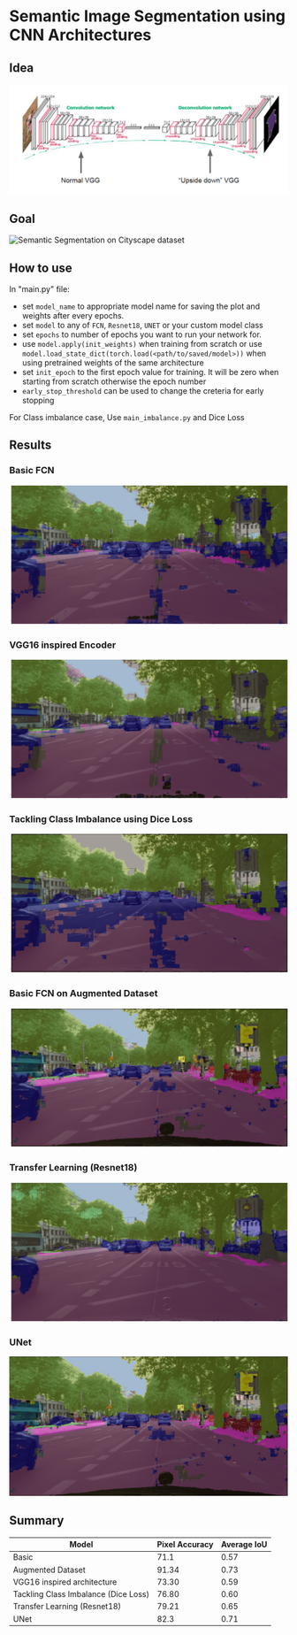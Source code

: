 # Semantic Image Segmentation using CNN Architectures

## Idea
![Semantic Segmentation](figures/semantic_segmentation.PNG)
## Goal
![Semantic Segmentation on Cityscape dataset](figures/sem_seg_cityscape.gif)

## How to use
In "main.py" file:
* set `model_name` to appropriate model name for saving the plot and weights after every epochs.
* set `model` to any of `FCN`, `Resnet18`, `UNET` or your custom model class
* set `epochs` to number of epochs you want to run your network for.
* use `model.apply(init_weights)` when training from scratch or use `model.load_state_dict(torch.load(<path/to/saved/model>))` when using pretrained weights of the same architecture
* set `init_epoch` to the first epoch value for training. It will be zero when starting from scratch otherwise the epoch number
* `early_stop_threshold` can be used to change the creteria for early stopping

For Class imbalance case, Use `main_imbalance.py` and Dice Loss

## Results

### Basic FCN
![Results on Basic FCN](figures/basic_fcn_vis.png)

### VGG16 inspired Encoder
![Results on Basic FCN](figures/modified_arch_vis.png)

### Tackling Class Imbalance using Dice Loss
![Results on Basic FCN](figures/dice_loss_vis.png)

### Basic FCN on Augmented Dataset
![Results on Basic FCN](figures/transforms_vis.png)

### Transfer Learning (Resnet18)
![Results on Basic FCN](figures/resnet_vis.png)

### UNet
![Results on Basic FCN](figures/unet_vis.png)

## Summary

| Model  | Pixel Accuracy | Average IoU|
| ------------- | ------------- | -|
|Basic | 71.1 | 0.57 |
|Augmented Dataset | 91.34 | 0.73 |
|VGG16 inspired architecture | 73.30 | 0.59 |
|Tackling Class Imbalance (Dice Loss) | 76.80 | 0.60|
|Transfer Learning (Resnet18) | 79.21 | 0.65|
|UNet | 82.3 | 0.71 |

